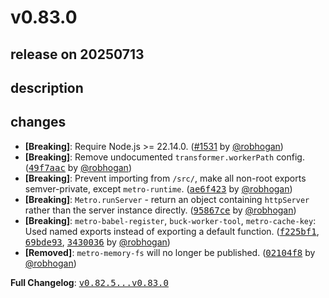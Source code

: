 # v0.83.0

## release on 20250713
## description
## changes
* <strong>[Breaking]</strong>: Require Node.js >= 22.14.0. (<a class="issue-link js-issue-link" data-error-text="Failed to load title" data-id="3216856837" data-permission-text="Title is private" data-url="https://github.com/facebook/metro/issues/1531" data-hovercard-type="pull_request" data-hovercard-url="/facebook/metro/pull/1531/hovercard" href="https://github.com/facebook/metro/pull/1531">#1531</a> by <a class="user-mention notranslate" data-hovercard-type="user" data-hovercard-url="/users/robhogan/hovercard" data-octo-click="hovercard-link-click" data-octo-dimensions="link_type:self" href="https://github.com/robhogan">@robhogan</a>)
* <strong>[Breaking]</strong>: Remove undocumented <code>transformer.workerPath</code> config. (<a class="commit-link" data-hovercard-type="commit" data-hovercard-url="https://github.com/facebook/metro/commit/49f7aac38c63e44f7238fa6cb95410e4938fb08d/hovercard" href="https://github.com/facebook/metro/commit/49f7aac38c63e44f7238fa6cb95410e4938fb08d"><tt>49f7aac</tt></a> by <a class="user-mention notranslate" data-hovercard-type="user" data-hovercard-url="/users/robhogan/hovercard" data-octo-click="hovercard-link-click" data-octo-dimensions="link_type:self" href="https://github.com/robhogan">@robhogan</a>)
* <strong>[Breaking]</strong>: Prevent importing from <code>/src/</code>, make all non-root exports semver-private, except <code>metro-runtime</code>. (<a class="commit-link" data-hovercard-type="commit" data-hovercard-url="https://github.com/facebook/metro/commit/ae6f42372ed361611b5672705f22081c2022cf28/hovercard" href="https://github.com/facebook/metro/commit/ae6f42372ed361611b5672705f22081c2022cf28"><tt>ae6f423</tt></a> by <a class="user-mention notranslate" data-hovercard-type="user" data-hovercard-url="/users/robhogan/hovercard" data-octo-click="hovercard-link-click" data-octo-dimensions="link_type:self" href="https://github.com/robhogan">@robhogan</a>)
* <strong>[Breaking]</strong>: <code>Metro.runServer</code> - return an object containing <code>httpServer</code> rather than the server instance directly. (<a class="commit-link" data-hovercard-type="commit" data-hovercard-url="https://github.com/facebook/metro/commit/95867cedbf65acbd434f09494b9f01d2df354dd9/hovercard" href="https://github.com/facebook/metro/commit/95867cedbf65acbd434f09494b9f01d2df354dd9"><tt>95867ce</tt></a> by <a class="user-mention notranslate" data-hovercard-type="user" data-hovercard-url="/users/robhogan/hovercard" data-octo-click="hovercard-link-click" data-octo-dimensions="link_type:self" href="https://github.com/robhogan">@robhogan</a>)
* <strong>[Breaking]</strong>: <code>metro-babel-register</code>, <code>buck-worker-tool</code>, <code>metro-cache-key</code>: Used named exports instead of exporting a default function. (<a class="commit-link" data-hovercard-type="commit" data-hovercard-url="https://github.com/facebook/metro/commit/f225bf1f6cf2033daf5c24acb6e719d5c3d3e1b8/hovercard" href="https://github.com/facebook/metro/commit/f225bf1f6cf2033daf5c24acb6e719d5c3d3e1b8"><tt>f225bf1</tt></a>, <a class="commit-link" data-hovercard-type="commit" data-hovercard-url="https://github.com/facebook/metro/commit/69bde938d50f495a073c9d7d892565ecc825f53e/hovercard" href="https://github.com/facebook/metro/commit/69bde938d50f495a073c9d7d892565ecc825f53e"><tt>69bde93</tt></a>, <a class="commit-link" data-hovercard-type="commit" data-hovercard-url="https://github.com/facebook/metro/commit/343003684b8303258793767ca745f30e2eb92a6f/hovercard" href="https://github.com/facebook/metro/commit/343003684b8303258793767ca745f30e2eb92a6f"><tt>3430036</tt></a> by <a class="user-mention notranslate" data-hovercard-type="user" data-hovercard-url="/users/robhogan/hovercard" data-octo-click="hovercard-link-click" data-octo-dimensions="link_type:self" href="https://github.com/robhogan">@robhogan</a>)
* <strong>[Removed]</strong>: <code>metro-memory-fs</code> will no longer be published. (<a class="commit-link" data-hovercard-type="commit" data-hovercard-url="https://github.com/facebook/metro/commit/02104f833a03462468f9b2c07c12b4f16c2806df/hovercard" href="https://github.com/facebook/metro/commit/02104f833a03462468f9b2c07c12b4f16c2806df"><tt>02104f8</tt></a> by <a class="user-mention notranslate" data-hovercard-type="user" data-hovercard-url="/users/robhogan/hovercard" data-octo-click="hovercard-link-click" data-octo-dimensions="link_type:self" href="https://github.com/robhogan">@robhogan</a>)

<strong>Full Changelog</strong>: <a class="commit-link" href="https://github.com/facebook/metro/compare/v0.82.5...v0.83.0"><tt>v0.82.5...v0.83.0</tt></a>

